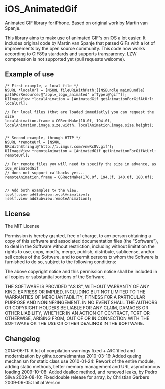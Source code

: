 iOS_AnimatedGif
===============

Animated GIF library for iPhone. Based on original work by Martin van Spanje.

This library aims to make use of animated GIF's on iOS a lot easier. It includes original code by Martin van Spanje that parsed GIFs with a lot of improvements by the open source community. This code now works according to GIF89a standards and supports transparency. LZW compression is not supported yet (pull requests welcome).

Example of use
--------------

    /* First example, a local file */
    NSURL *localUrl = [NSURL fileURLWithPath:[[NSBundle mainBundle] pathForResource:@"apple_logo_animated" ofType:@"gif"]];
    UIImageView *localAnimation = [AnimatedGif getAnimationForGifAtUrl: localUrl];
    
    // For local files (that are loaded immediatly) you can request the size
    localAnimation.frame = CGRectMake(10.0f, 194.0f, localAnimation.image.size.width, localAnimation.image.size.height);
    

    /* Second example, through HTTP */
    NSURL *remoteUrl = [NSURL URLWithString:@"http://i.imgur.com/vnwRc8V.gif"];
    UIImageView *remoteAnimation = [AnimatedGif getAnimationForGifAtUrl: remoteUrl];
    
    // For remote files you will need to specify the size in advance, as iOS_AnimatedGif
    // does not support callbacks yet...
    remoteAnimation.frame = CGRectMake(170.0f, 194.0f, 140.0f, 180.0f);
    

    // Add both examples to the view.
	[self.view addSubview:localAnimation];
	[self.view addSubview:remoteAnimation];

License
---------
The MIT License 

Permission is hereby granted, free of charge, to any person obtaining a copy of this software and associated documentation files (the "Software"), to deal in the Software without restriction, including without limitation the rights to use, copy, modify, merge, publish, distribute, sublicense, and/or sell copies of the Software, and to permit persons to whom the Software is furnished to do so, subject to the following conditions: 

The above copyright notice and this permission notice shall be included in all copies or substantial portions of the Software. 

THE SOFTWARE IS PROVIDED "AS IS", WITHOUT WARRANTY OF ANY KIND, EXPRESS OR IMPLIED, INCLUDING BUT NOT LIMITED TO THE WARRANTIES OF MERCHANTABILITY, FITNESS FOR A PARTICULAR PURPOSE AND NONINFRINGEMENT. IN NO EVENT SHALL THE AUTHORS OR COPYRIGHT HOLDERS BE LIABLE FOR ANY CLAIM, DAMAGES OR OTHER LIABILITY, WHETHER IN AN ACTION OF CONTRACT, TORT OR OTHERWISE, ARISING FROM, OUT OF OR IN CONNECTION WITH THE SOFTWARE OR THE USE OR OTHER DEALINGS IN THE SOFTWARE.

Changelog
---------
2014-06-11: A lot of compilation warnings fixed + ARC'ified and modernization by github.com/eimantas
2010-03-16: Added queing mechanism for static class use
2010-01-24: Rework of the entire module, adding static methods, better memory management and URL asynchronous loading
2009-10-08: Added dealloc method, and removed leaks, by Pedro Silva
2009-08-10: Fixed double release for array, by Christian Garbers
2009-06-05: Initial Version
